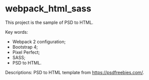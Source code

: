 # webpack_html_sass

This project is the sample of PSD to HTML. 

Key words:
- Webpack 2 configuration;
- Bootstrap 4;
- Pixel Perfect;
- SASS;
- PSD to HTML.

Descriptions:
PSD to HTML template from https://psdfreebies.com/.


